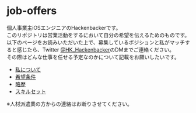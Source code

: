 # job-offers

個人事業主iOSエンジニアのHackenbackerです。<br>
このリポジトリは営業活動をするにおいて自分の希望を伝えるためのものです。<br>
以下のページをお読みいただいた上で、募集しているポジションと私がマッチすると感じたら、Twitter [@HK_Hackenbacker](https://twitter.com/HK_Hackenbacker)のDMまでご連絡ください。<br>
その際はどんな仕事を任せる予定なのかについて記載をお願いしたいです。

- [私について](https://github.com/hackenbacker/job-offers/blob/main/files/about_me.md)
- [希望条件](https://github.com/hackenbacker/job-offers/blob/main/files/preffered_conditions.md)
- [略歴](https://github.com/hackenbacker/job-offers/blob/main/files/work_experience.md)
- [スキルセット](https://github.com/hackenbacker/job-offers/blob/main/files/skill_set.md)

※人材派遣業の方からの連絡はお断りさせてください。

